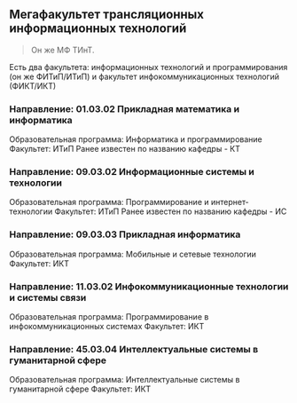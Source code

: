 ## Мегафакультет трансляционных информационных технологий
> Он же МФ ТИнТ.

Есть два факультета: информационных технологий и программирования (он же ФИТиП/ИТиП) и факультет инфокоммуникационных технологий (ФИКТ/ИКТ)

### Направление: 01.03.02 Прикладная математика и информатика
Образовательная программа: Информатика и программирование
Факультет: ИТиП
Ранее известен по названию кафедры - КТ

### Направление: 09.03.02 Информационные системы и технологии
Образовательная программа: Программирование и интернет-технологии
Факультет: ИТиП
Ранее известен по названию кафедры - ИС

### Направление: 09.03.03 Прикладная информатика
Образовательная программа: Мобильные и сетевые технологии
Факультет: ИКТ

### Направление: 11.03.02 Инфокоммуникационные технологии и системы связи
Образовательная программа: Программирование в инфокоммуникационных системах
Факультет: ИКТ

### Направление: 45.03.04 Интеллектуальные системы в гуманитарной сфере
Образовательная программа: Интеллектуальные системы в гуманитарной сфере
Факультет: ИКТ
